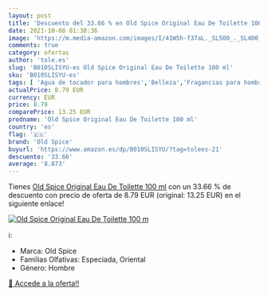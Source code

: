```yaml
---
layout: post
title: 'Descuento del 33.66 % en Old Spice Original Eau De Toilette 100 m'
date: 2021-10-08 01:30:36
image: 'https://m.media-amazon.com/images/I/41WSh-f37aL._SL500_._SL400_.jpg'
comments: true
category: ofertas
author: 'tole.es'
slug: 'B010SLISYU-es Old Spice Original Eau De Toilette 100 ml'
sku: 'B010SLISYU-es'
tags: [ 'Agua de tocador para hombres','Belleza','Fragancias para hombres','Perfumes y fragancias','de','eau','old spice','toilette', ]
actualPrice: 8.79 EUR
currency: EUR
price: 8.79
comparePrice: 13.25 EUR
prodname: 'Old Spice Original Eau De Toilette 100 ml'
country: 'es'
flag: '🇪🇸'
brand: 'Old Spice'
buyurl: 'https://www.amazon.es/dp/B010SLISYU/?tag=tolees-21'
descuento: '33.66'
average: '8.873'
---
```


Tienes [Old Spice Original Eau De Toilette 100 ml](https://www.amazon.es/dp/B010SLISYU/?tag=tolees-21) con un 33.66 % de descuento con precio de oferta de 8.79 EUR (original: 13.25 EUR) en el siguiente enlace!

[![Old Spice Original Eau De Toilette 100 m](https://m.media-amazon.com/images/I/41WSh-f37aL._SL500_._SL400_.jpg)](https://www.amazon.es/dp/B010SLISYU/?tag=tolees-21)

ℹ️:

- Marca: Old Spice
- Familias Olfativas: Especiada, Oriental
- Género: Hombre

[🛒 Accede a la oferta!!](https://www.amazon.es/dp/B010SLISYU/?tag=tolees-21)
